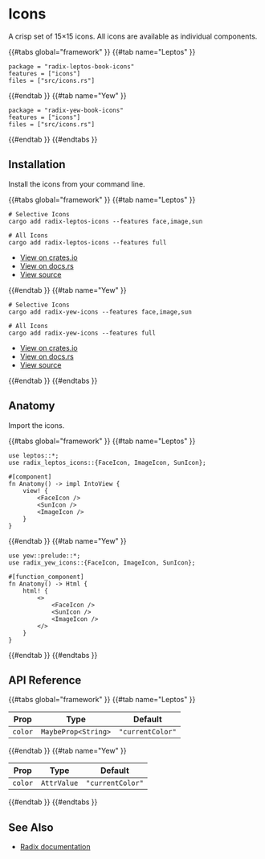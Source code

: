 # Icons

A crisp set of 15×15 icons. All icons are available as individual components.

{{#tabs global="framework" }}
{{#tab name="Leptos" }}

```toml,trunk
package = "radix-leptos-book-icons"
features = ["icons"]
files = ["src/icons.rs"]
```

{{#endtab }}
{{#tab name="Yew" }}

```toml,trunk
package = "radix-yew-book-icons"
features = ["icons"]
files = ["src/icons.rs"]
```

{{#endtab }}
{{#endtabs }}

## Installation

Install the icons from your command line.

{{#tabs global="framework" }}
{{#tab name="Leptos" }}

```shell
# Selective Icons
cargo add radix-leptos-icons --features face,image,sun

# All Icons
cargo add radix-leptos-icons --features full
```

-   [View on crates.io](https://crates.io/crates/radix-leptos-icons)
-   [View on docs.rs](https://docs.rs/radix-leptos-icons/latest/radix_leptos_icons/)
-   [View source](https://github.com/RustForWeb/radix/tree/main/packages/icons/leptos)

{{#endtab }}
{{#tab name="Yew" }}

```shell
# Selective Icons
cargo add radix-yew-icons --features face,image,sun

# All Icons
cargo add radix-yew-icons --features full
```

-   [View on crates.io](https://crates.io/crates/radix-yew-icons)
-   [View on docs.rs](https://docs.rs/radix-yew-icons/latest/radix_yew_icons/)
-   [View source](https://github.com/RustForWeb/radix/tree/main/packages/icons/yew)

{{#endtab }}
{{#endtabs }}

## Anatomy

Import the icons.

{{#tabs global="framework" }}
{{#tab name="Leptos" }}

```rust,ignore
use leptos::*;
use radix_leptos_icons::{FaceIcon, ImageIcon, SunIcon};

#[component]
fn Anatomy() -> impl IntoView {
    view! {
        <FaceIcon />
        <SunIcon />
        <ImageIcon />
    }
}
```

{{#endtab }}
{{#tab name="Yew" }}

```rust,ignore
use yew::prelude::*;
use radix_yew_icons::{FaceIcon, ImageIcon, SunIcon};

#[function_component]
fn Anatomy() -> Html {
    html! {
        <>
            <FaceIcon />
            <SunIcon />
            <ImageIcon />
        </>
    }
}
```

{{#endtab }}
{{#endtabs }}

## API Reference

{{#tabs global="framework" }}
{{#tab name="Leptos" }}

| Prop    | Type                | Default          |
| ------- | ------------------- | ---------------- |
| `color` | `MaybeProp<String>` | `"currentColor"` |

{{#endtab }}
{{#tab name="Yew" }}

| Prop    | Type        | Default          |
| ------- | ----------- | ---------------- |
| `color` | `AttrValue` | `"currentColor"` |

{{#endtab }}
{{#endtabs }}

## See Also

-   [Radix documentation](https://www.radix-ui.com/icons)
